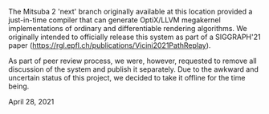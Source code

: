 The Mitsuba 2 'next' branch originally available at this location provided a
just-in-time compiler that can generate OptiX/LLVM megakernel implementations
of ordinary and differentiable rendering algorithms. We originally intended to
officially release this system as part of a SIGGRAPH'21 paper
(https://rgl.epfl.ch/publications/Vicini2021PathReplay).

As part of peer review process, we were, however, requested to remove all
discussion of the system and publish it separately. Due to the awkward and
uncertain status of this project, we decided to take it offline for the time
being.

April 28, 2021
